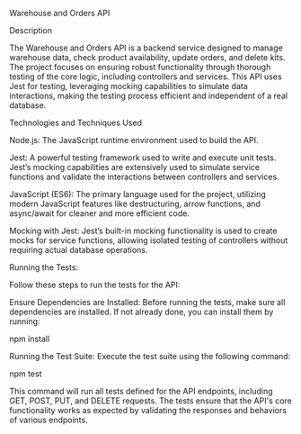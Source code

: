 Warehouse and Orders API

Description

The Warehouse and Orders API is a backend service designed to manage warehouse data, check product availability, update orders, and delete kits. The project focuses on ensuring robust functionality through thorough testing of the core logic, including controllers and services. This API uses Jest for testing, leveraging mocking capabilities to simulate data interactions, making the testing process efficient and independent of a real database.

Technologies and Techniques Used

Node.js: The JavaScript runtime environment used to build the API.

Jest: A powerful testing framework used to write and execute unit tests. Jest’s mocking capabilities are extensively used to 
simulate service functions and validate the interactions between controllers and services.

JavaScript (ES6): The primary language used for the project, utilizing modern JavaScript features like destructuring, arrow functions, and async/await for cleaner and more efficient code.

Mocking with Jest: Jest’s built-in mocking functionality is used to create mocks for service functions, allowing isolated testing of controllers without requiring actual database operations.

Running the Tests:

Follow these steps to run the tests for the API:

Ensure Dependencies are Installed: Before running the tests, make sure all dependencies are installed. If not already done, you can install them by running:

npm install

Running the Test Suite: Execute the test suite using the following command:

npm test

This command will run all tests defined for the API endpoints, including GET, POST, PUT, and DELETE requests. The tests ensure that the API's core functionality works as expected by validating the responses and behaviors of various endpoints.